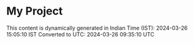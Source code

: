 # My Project

This content is dynamically generated in Indian Time (IST): 2024-03-26 15:05:10 IST
Converted to UTC: 2024-03-26 09:35:10 UTC
